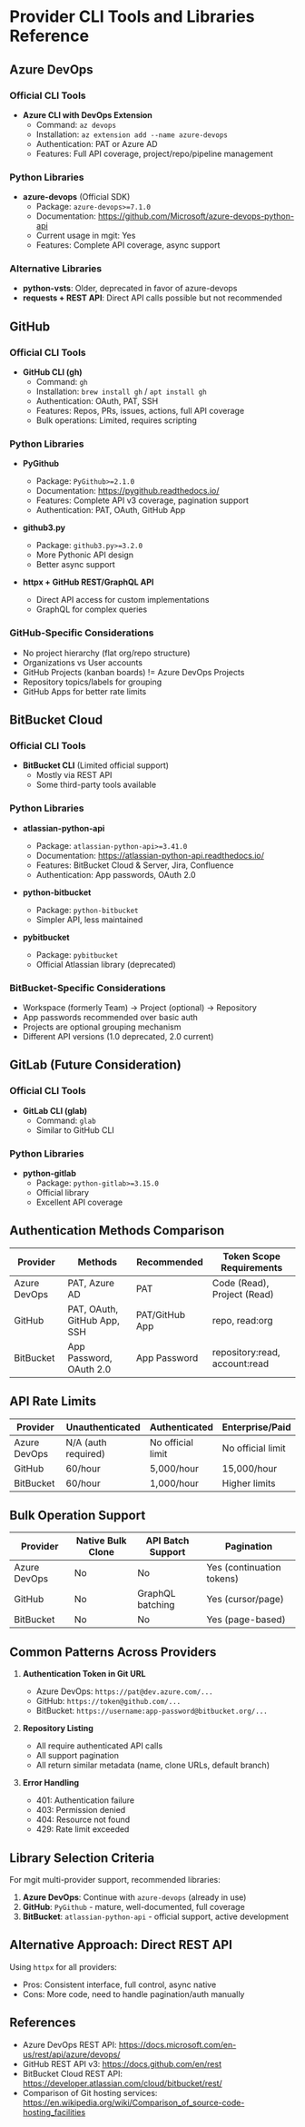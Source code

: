 # Provider CLI Tools and Libraries Reference

## Azure DevOps

### Official CLI Tools
- **Azure CLI with DevOps Extension**
  - Command: `az devops`
  - Installation: `az extension add --name azure-devops`
  - Authentication: PAT or Azure AD
  - Features: Full API coverage, project/repo/pipeline management

### Python Libraries
- **azure-devops** (Official SDK)
  - Package: `azure-devops>=7.1.0`
  - Documentation: https://github.com/Microsoft/azure-devops-python-api
  - Current usage in mgit: Yes
  - Features: Complete API coverage, async support

### Alternative Libraries
- **python-vsts**: Older, deprecated in favor of azure-devops
- **requests + REST API**: Direct API calls possible but not recommended

## GitHub

### Official CLI Tools
- **GitHub CLI (gh)**
  - Command: `gh`
  - Installation: `brew install gh` / `apt install gh`
  - Authentication: OAuth, PAT, SSH
  - Features: Repos, PRs, issues, actions, full API coverage
  - Bulk operations: Limited, requires scripting

### Python Libraries
- **PyGithub**
  - Package: `PyGithub>=2.1.0`
  - Documentation: https://pygithub.readthedocs.io/
  - Features: Complete API v3 coverage, pagination support
  - Authentication: PAT, OAuth, GitHub App

- **github3.py**
  - Package: `github3.py>=3.2.0`
  - More Pythonic API design
  - Better async support

- **httpx + GitHub REST/GraphQL API**
  - Direct API access for custom implementations
  - GraphQL for complex queries

### GitHub-Specific Considerations
- No project hierarchy (flat org/repo structure)
- Organizations vs User accounts
- GitHub Projects (kanban boards) != Azure DevOps Projects
- Repository topics/labels for grouping
- GitHub Apps for better rate limits

## BitBucket Cloud

### Official CLI Tools
- **BitBucket CLI** (Limited official support)
  - Mostly via REST API
  - Some third-party tools available

### Python Libraries
- **atlassian-python-api**
  - Package: `atlassian-python-api>=3.41.0`
  - Documentation: https://atlassian-python-api.readthedocs.io/
  - Features: BitBucket Cloud & Server, Jira, Confluence
  - Authentication: App passwords, OAuth 2.0

- **python-bitbucket**
  - Package: `python-bitbucket`
  - Simpler API, less maintained
  
- **pybitbucket**
  - Package: `pybitbucket`
  - Official Atlassian library (deprecated)

### BitBucket-Specific Considerations
- Workspace (formerly Team) -> Project (optional) -> Repository
- App passwords recommended over basic auth
- Projects are optional grouping mechanism
- Different API versions (1.0 deprecated, 2.0 current)

## GitLab (Future Consideration)

### Official CLI Tools
- **GitLab CLI (glab)**
  - Command: `glab`
  - Similar to GitHub CLI

### Python Libraries
- **python-gitlab**
  - Package: `python-gitlab>=3.15.0`
  - Official library
  - Excellent API coverage

## Authentication Methods Comparison

| Provider | Methods | Recommended | Token Scope Requirements |
|----------|---------|-------------|-------------------------|
| Azure DevOps | PAT, Azure AD | PAT | Code (Read), Project (Read) |
| GitHub | PAT, OAuth, GitHub App, SSH | PAT/GitHub App | repo, read:org |
| BitBucket | App Password, OAuth 2.0 | App Password | repository:read, account:read |

## API Rate Limits

| Provider | Unauthenticated | Authenticated | Enterprise/Paid |
|----------|-----------------|---------------|-----------------|
| Azure DevOps | N/A (auth required) | No official limit | No official limit |
| GitHub | 60/hour | 5,000/hour | 15,000/hour |
| BitBucket | 60/hour | 1,000/hour | Higher limits |

## Bulk Operation Support

| Provider | Native Bulk Clone | API Batch Support | Pagination |
|----------|------------------|-------------------|------------|
| Azure DevOps | No | No | Yes (continuation tokens) |
| GitHub | No | GraphQL batching | Yes (cursor/page) |
| BitBucket | No | No | Yes (page-based) |

## Common Patterns Across Providers

1. **Authentication Token in Git URL**
   - Azure DevOps: `https://pat@dev.azure.com/...`
   - GitHub: `https://token@github.com/...`
   - BitBucket: `https://username:app-password@bitbucket.org/...`

2. **Repository Listing**
   - All require authenticated API calls
   - All support pagination
   - All return similar metadata (name, clone URLs, default branch)

3. **Error Handling**
   - 401: Authentication failure
   - 403: Permission denied
   - 404: Resource not found
   - 429: Rate limit exceeded

## Library Selection Criteria

For mgit multi-provider support, recommended libraries:

1. **Azure DevOps**: Continue with `azure-devops` (already in use)
2. **GitHub**: `PyGithub` - mature, well-documented, full coverage
3. **BitBucket**: `atlassian-python-api` - official support, active development

## Alternative Approach: Direct REST API

Using `httpx` for all providers:
- Pros: Consistent interface, full control, async native
- Cons: More code, need to handle pagination/auth manually

## References

- Azure DevOps REST API: https://docs.microsoft.com/en-us/rest/api/azure/devops/
- GitHub REST API v3: https://docs.github.com/en/rest
- BitBucket Cloud REST API: https://developer.atlassian.com/cloud/bitbucket/rest/
- Comparison of Git hosting services: https://en.wikipedia.org/wiki/Comparison_of_source-code-hosting_facilities